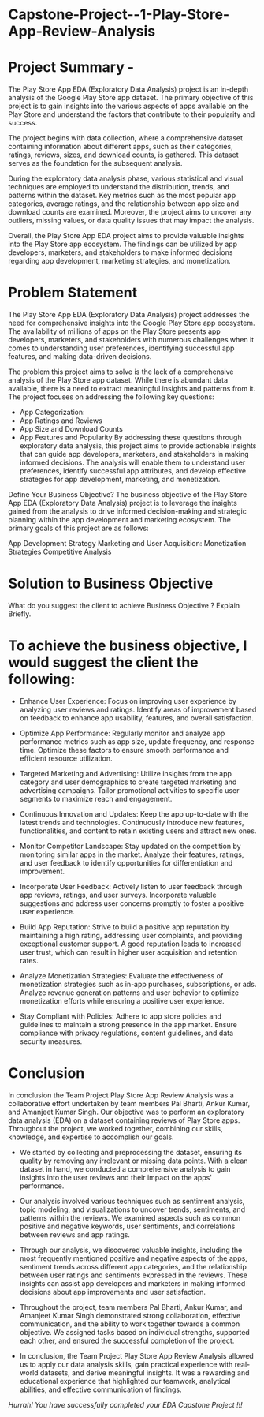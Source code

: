 # Capstone-Project--1-Play-Store-App-Review-Analysis
# Project Summary -
The Play Store App EDA (Exploratory Data Analysis) project is an in-depth analysis of the Google Play Store app dataset. The primary objective of this project is to gain insights into the various aspects of apps available on the Play Store and understand the factors that contribute to their popularity and success.

The project begins with data collection, where a comprehensive dataset containing information about different apps, such as their categories, ratings, reviews, sizes, and download counts, is gathered. This dataset serves as the foundation for the subsequent analysis.

During the exploratory data analysis phase, various statistical and visual techniques are employed to understand the distribution, trends, and patterns within the dataset. Key metrics such as the most popular app categories, average ratings, and the relationship between app size and download counts are examined. Moreover, the project aims to uncover any outliers, missing values, or data quality issues that may impact the analysis.

Overall, the Play Store App EDA project aims to provide valuable insights into the Play Store app ecosystem. The findings can be utilized by app developers, marketers, and stakeholders to make informed decisions regarding app development, marketing strategies, and monetization.

# Problem Statement
The Play Store App EDA (Exploratory Data Analysis) project addresses the need for comprehensive insights into the Google Play Store app ecosystem. The availability of millions of apps on the Play Store presents app developers, marketers, and stakeholders with numerous challenges when it comes to understanding user preferences, identifying successful app features, and making data-driven decisions.

The problem this project aims to solve is the lack of a comprehensive analysis of the Play Store app dataset. While there is abundant data available, there is a need to extract meaningful insights and patterns from it. The project focuses on addressing the following key questions:

* App Categorization:
* App Ratings and Reviews
* App Size and Download Counts
* App Features and Popularity
By addressing these questions through exploratory data analysis, this project aims to provide actionable insights that can guide app developers, marketers, and stakeholders in making informed decisions. The analysis will enable them to understand user preferences, identify successful app attributes, and develop effective strategies for app development, marketing, and monetization.

Define Your Business Objective?
The business objective of the Play Store App EDA (Exploratory Data Analysis) project is to leverage the insights gained from the analysis to drive informed decision-making and strategic planning within the app development and marketing ecosystem. The primary goals of this project are as follows:

App Development Strategy
Marketing and User Acquisition:
Monetization Strategies
Competitive Analysis
# Solution to Business Objective
What do you suggest the client to achieve Business Objective ?
Explain Briefly.

# To achieve the business objective, I would suggest the client the following:

* Enhance User Experience: Focus on improving user experience by analyzing user reviews and ratings. Identify areas of improvement based on feedback to enhance app usability, features, and overall satisfaction.

* Optimize App Performance: Regularly monitor and analyze app performance metrics such as app size, update frequency, and response time. Optimize these factors to ensure smooth performance and efficient resource utilization.

* Targeted Marketing and Advertising: Utilize insights from the app category and user demographics to create targeted marketing and advertising campaigns. Tailor promotional activities to specific user segments to maximize reach and engagement.

* Continuous Innovation and Updates: Keep the app up-to-date with the latest trends and technologies. Continuously introduce new features, functionalities, and content to retain existing users and attract new ones.

* Monitor Competitor Landscape: Stay updated on the competition by monitoring similar apps in the market. Analyze their features, ratings, and user feedback to identify opportunities for differentiation and improvement.

* Incorporate User Feedback: Actively listen to user feedback through app reviews, ratings, and user surveys. Incorporate valuable suggestions and address user concerns promptly to foster a positive user experience.

* Build App Reputation: Strive to build a positive app reputation by maintaining a high rating, addressing user complaints, and providing exceptional customer support. A good reputation leads to increased user trust, which can result in higher user acquisition and retention rates.

* Analyze Monetization Strategies: Evaluate the effectiveness of monetization strategies such as in-app purchases, subscriptions, or ads. Analyze revenue generation patterns and user behavior to optimize monetization efforts while ensuring a positive user experience.

* Stay Compliant with Policies: Adhere to app store policies and guidelines to maintain a strong presence in the app market. Ensure compliance with privacy regulations, content guidelines, and data security measures.

# Conclusion
In conclusion the Team Project Play Store App Review Analysis was a collaborative effort undertaken by team members Pal Bharti, Ankur Kumar, and Amanjeet Kumar Singh. Our objective was to perform an exploratory data analysis (EDA) on a dataset containing reviews of Play Store apps. Throughout the project, we worked together, combining our skills, knowledge, and expertise to accomplish our goals.

* We started by collecting and preprocessing the dataset, ensuring its quality by removing any irrelevant or missing data points. With a clean dataset in hand, we conducted a comprehensive analysis to gain insights into the user reviews and their impact on the apps' performance.

* Our analysis involved various techniques such as sentiment analysis, topic modeling, and visualizations to uncover trends, sentiments, and patterns within the reviews. We examined aspects such as common positive and negative keywords, user sentiments, and correlations between reviews and app ratings.

* Through our analysis, we discovered valuable insights, including the most frequently mentioned positive and negative aspects of the apps, sentiment trends across different app categories, and the relationship between user ratings and sentiments expressed in the reviews. These insights can assist app developers and marketers in making informed decisions about app improvements and user satisfaction.

* Throughout the project, team members Pal Bharti, Ankur Kumar, and Amanjeet Kumar Singh demonstrated strong collaboration, effective communication, and the ability to work together towards a common objective. We assigned tasks based on individual strengths, supported each other, and ensured the successful completion of the project.

* In conclusion, the Team Project Play Store App Review Analysis allowed us to apply our data analysis skills, gain practical experience with real-world datasets, and derive meaningful insights. It was a rewarding and educational experience that highlighted our teamwork, analytical abilities, and effective communication of findings.

*Hurrah! You have successfully completed your EDA Capstone Project !!!*
